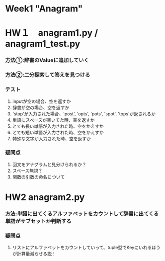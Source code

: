 # Week1 "Anagram"

# HW１　anagram1.py / anagram1_test.py
### 方法①:辞書のValueに追加していく
### 方法②:二分探索して答えを見つける
### テスト
1. inputが空の場合、空を返すか
3. 辞書が空の場合、空を返すか
4. 'stop'が入力された場合、'post', 'opts', 'pots', 'spot', 'tops'が返されるか
5. 単語にスペースが空いてた時、空を返すか
6. とても長い単語が入力された時、空をかえすか
7. とても短い単語が入力された時、空をかえすか
8. 特殊な文字が入力された時、空を返すか
### 疑問点
1. 回文をアナグラムと見分けられるか？
2. スペース無視？
3. 関数の引数の命名について  
  

# HW2 anagram2.py
### 方法:単語に出てくるアルファベットをカウントして辞書に出てくる単語がサブセットか判断する
### 疑問点
1. リストにアルファベットをカウントしていって、tuple型でKeyにいれるほうが計算量減らせる説！


